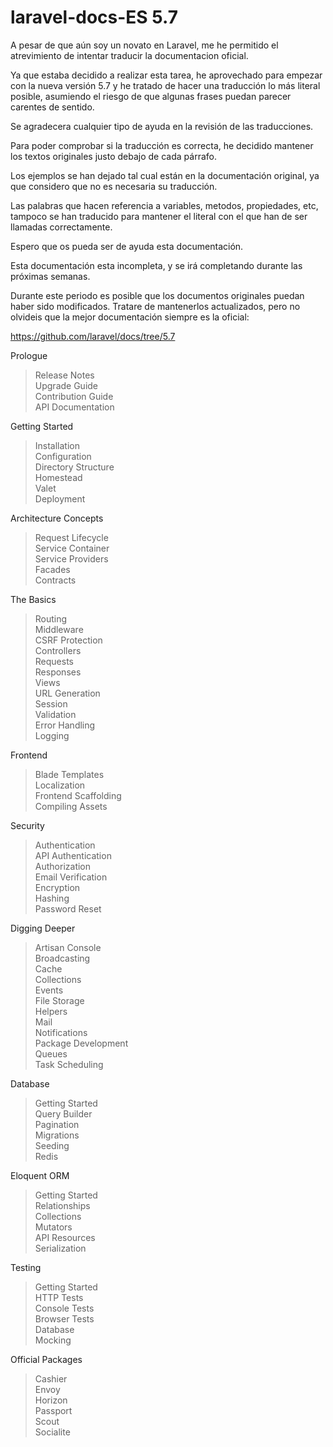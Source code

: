 # laravel-docs-ES 5.7

A pesar de que aún soy un novato en Laravel, me he permitido el atrevimiento de intentar traducir la documentacion oficial.

Ya que estaba decidido a realizar esta tarea, he aprovechado para empezar con la nueva versión 5.7 y he tratado de hacer una traducción lo más literal posible, asumiendo el riesgo de que algunas frases puedan parecer carentes de sentido.

Se agradecera cualquier tipo de ayuda en la revisión de las traducciones.

Para poder comprobar si la traducción es correcta, he decidido mantener los textos originales justo debajo de cada párrafo.

Los ejemplos se han dejado tal cual están en la documentación original, ya que considero que no es necesaria su traducción.

Las palabras que hacen referencia a variables, metodos, propiedades, etc, tampoco se han traducido para mantener el literal con el que han de ser llamadas correctamente.

Espero que os pueda ser de ayuda esta documentación.

Esta documentación esta incompleta, y se irá completando durante las próximas semanas.

Durante este periodo es posible que los documentos originales puedan haber sido modificados. Tratare de mantenerlos actualizados, pero no olvideis que la mejor documentación siempre es la oficial:

https://github.com/laravel/docs/tree/5.7

Prologue
> Release Notes  
> Upgrade Guide  
> Contribution Guide  
> API Documentation

Getting Started
> Installation  
> Configuration  
> Directory Structure  
> Homestead  
> Valet  
> Deployment

Architecture Concepts
> Request Lifecycle  
> Service Container  
> Service Providers  
> Facades  
> Contracts

The Basics
> Routing  
> Middleware  
> CSRF Protection  
> Controllers  
> Requests  
> Responses  
> Views  
> URL Generation  
> Session  
> Validation  
> Error Handling  
> Logging

Frontend
> Blade Templates  
> Localization  
> Frontend Scaffolding  
> Compiling Assets

Security
> Authentication  
> API Authentication  
> Authorization  
> Email Verification  
> Encryption  
> Hashing  
> Password Reset

Digging Deeper
> Artisan Console  
> Broadcasting  
> Cache  
> Collections  
> Events  
> File Storage  
> Helpers  
> Mail  
> Notifications  
> Package Development  
> Queues  
> Task Scheduling

Database
> Getting Started  
> Query Builder  
> Pagination  
> Migrations  
> Seeding  
> Redis

Eloquent ORM
> Getting Started  
> Relationships  
> Collections  
> Mutators  
> API Resources  
> Serialization

Testing
> Getting Started  
> HTTP Tests  
> Console Tests  
> Browser Tests  
> Database  
> Mocking

Official Packages
> Cashier  
> Envoy  
> Horizon  
> Passport  
> Scout  
> Socialite
